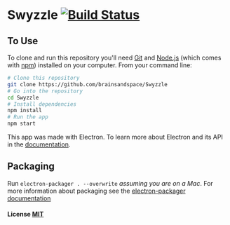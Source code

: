 # Swyzzle [![Build Status](https://travis-ci.org/brainsandspace/Swyzzle.svg?branch=master)](https://travis-ci.org/brainsandspace/Swyzzle)

## To Use

To clone and run this repository you'll need [Git](https://git-scm.com) and [Node.js](https://nodejs.org/en/download/) (which comes with [npm](http://npmjs.com)) installed on your computer. From your command line:

```bash
# Clone this repository
git clone https://github.com/brainsandspace/Swyzzle
# Go into the repository
cd Swyzzle
# Install dependencies
npm install
# Run the app
npm start
```

This app was made with Electron. To learn more about Electron and its API in the [documentation](http://electron.atom.io/docs/latest).

## Packaging
Run `electron-packager . --overwrite` _assuming you are on a Mac_. For more information about packaging see the [electron-packager documentation](https://github.com/electron-userland/electron-packager)
#### License [MIT](LICENSE.md)


